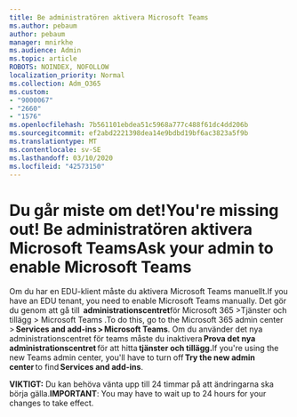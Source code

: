 ```yaml
---
title: Be administratören aktivera Microsoft Teams
ms.author: pebaum
author: pebaum
manager: mnirkhe
ms.audience: Admin
ms.topic: article
ROBOTS: NOINDEX, NOFOLLOW
localization_priority: Normal
ms.collection: Adm_O365
ms.custom:
- "9000067"
- "2660"
- "1576"
ms.openlocfilehash: 7b561101ebdea51c5968a777c488f61dc4dd206b
ms.sourcegitcommit: ef2abd2221398dea14e9bdbd19bf6ac3823a5f9b
ms.translationtype: MT
ms.contentlocale: sv-SE
ms.lasthandoff: 03/10/2020
ms.locfileid: "42573150"
---
```

# <a name="youre-missing-out-ask-your-admin-to-enable-microsoft-teams"></a><span data-ttu-id="6e7dc-102">Du går miste om det!</span><span class="sxs-lookup"><span data-stu-id="6e7dc-102">You're missing out!</span></span> <span data-ttu-id="6e7dc-103">Be administratören aktivera Microsoft Teams</span><span class="sxs-lookup"><span data-stu-id="6e7dc-103">Ask your admin to enable Microsoft Teams</span></span>

<span data-ttu-id="6e7dc-104">Om du har en EDU-klient måste du aktivera Microsoft Teams manuellt.</span><span class="sxs-lookup"><span data-stu-id="6e7dc-104">If you have an EDU tenant, you need to enable Microsoft Teams manually.</span></span> <span data-ttu-id="6e7dc-105">Det gör du genom att gå till  **administrationscentret**för Microsoft 365 >Tjänster och tillägg > Microsoft Teams .</span><span class="sxs-lookup"><span data-stu-id="6e7dc-105">To do this, go to the Microsoft 365 admin center > **Services and add-ins > Microsoft Teams**.</span></span> <span data-ttu-id="6e7dc-106">Om du använder det nya administrationscentret för teams måste du inaktivera **Prova det nya administrationscentret** för att hitta **tjänster och tillägg.**</span><span class="sxs-lookup"><span data-stu-id="6e7dc-106">If you're using the new Teams admin center, you'll have to turn off **Try the new admin center** to find **Services and add-ins**.</span></span> 

<span data-ttu-id="6e7dc-107">**VIKTIGT:** Du kan behöva vänta upp till 24 timmar på att ändringarna ska börja gälla.</span><span class="sxs-lookup"><span data-stu-id="6e7dc-107">**IMPORTANT**: You may have to wait up to 24 hours for your changes to take effect.</span></span>